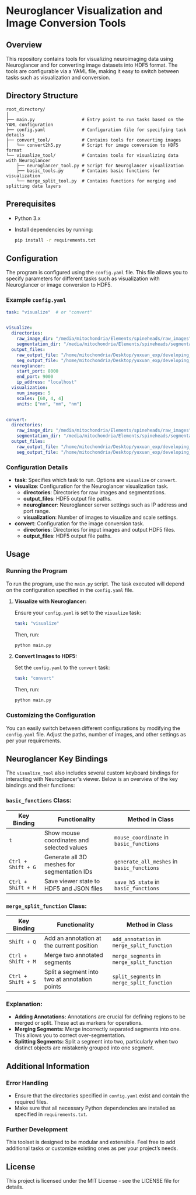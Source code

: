 
# Neuroglancer Visualization and Image Conversion Tools


## Overview


This repository contains tools for visualizing neuroimaging data using Neuroglancer and for converting image datasets into HDF5 format. The tools are configurable via a YAML file, making it easy to switch between tasks such as visualization and conversion.


## Directory Structure


```plaintext
root_directory/
│
├── main.py                  # Entry point to run tasks based on the YAML configuration
├── config.yaml              # Configuration file for specifying task details
├── convert_tool/            # Contains tools for converting images
│   └── convert2h5.py        # Script for image conversion to HDF5 format
└── visualize_tool/          # Contains tools for visualizing data with Neuroglancer
    ├── neuroglancer_tool.py # Script for Neuroglancer visualization
    ├── basic_tools.py       # Contains basic functions for visualization
    └── merge_split_tool.py  # Contains functions for merging and splitting data layers
```


## Prerequisites


- Python 3.x
- Install dependencies by running:


  ```bash
  pip install -r requirements.txt
  ```


## Configuration


The program is configured using the `config.yaml` file. This file allows you to specify parameters for different tasks such as visualization with Neuroglancer or image conversion to HDF5.


### Example `config.yaml`


```yaml
task: "visualize"  # or "convert"


visualize:
  directories:
    raw_image_dir: "/media/mitochondria/Elements/spineheads/raw_images"
    segmentation_dir: "/media/mitochondria/Elements/spineheads/segmentations"
  output_files:
    raw_output_file: "/home/mitochondria/Desktop/yuxuan_exp/developing_neuroglancer_tools/dataset/raw_images_h5/all_raw_images.h5"
    seg_output_file: "/home/mitochondria/Desktop/yuxuan_exp/developing_neuroglancer_tools/dataset/seg_images_h5/all_seg_images.h5"
  neuroglancer:
    start_port: 8000
    end_port: 9000
    ip_address: "localhost"
  visualization:
    num_images: 5
    scales: [60, 4, 4]
    units: ["nm", "nm", "nm"]


convert:
  directories:
    raw_image_dir: "/media/mitochondria/Elements/spineheads/raw_images"
    segmentation_dir: "/media/mitochondria/Elements/spineheads/segmentations"
  output_files:
    raw_output_file: "/home/mitochondria/Desktop/yuxuan_exp/developing_neuroglancer_tools/dataset/raw_images_h5/all_raw_images.h5"
    seg_output_file: "/home/mitochondria/Desktop/yuxuan_exp/developing_neuroglancer_tools/dataset/seg_images_h5/all_seg_images.h5"
```


### Configuration Details


- **task**: Specifies which task to run. Options are `visualize` or `convert`.
- **visualize**: Configuration for the Neuroglancer visualization task.
  - **directories**: Directories for raw images and segmentations.
  - **output_files**: HDF5 output file paths.
  - **neuroglancer**: Neuroglancer server settings such as IP address and port range.
  - **visualization**: Number of images to visualize and scale settings.
- **convert**: Configuration for the image conversion task.
  - **directories**: Directories for input images and output HDF5 files.
  - **output_files**: HDF5 output file paths.


## Usage


### Running the Program


To run the program, use the `main.py` script. The task executed will depend on the configuration specified in the `config.yaml` file.


1. **Visualize with Neuroglancer:**


   Ensure your `config.yaml` is set to the `visualize` task:
   
   ```yaml
   task: "visualize"
   ```


   Then, run:


   ```bash
   python main.py
   ```


2. **Convert Images to HDF5:**


   Set the `config.yaml` to the `convert` task:
   
   ```yaml
   task: "convert"
   ```


   Then, run:


   ```bash
   python main.py
   ```


### Customizing the Configuration


You can easily switch between different configurations by modifying the `config.yaml` file. Adjust the paths, number of images, and other settings as per your requirements.


## Neuroglancer Key Bindings


The `visualize_tool` also includes several custom keyboard bindings for interacting with Neuroglancer's viewer. Below is an overview of the key bindings and their functions:


### **`basic_functions` Class:**


| Key Binding                  | Functionality                                | Method in Class                  |
|------------------------------|----------------------------------------------|----------------------------------|
| `t`                          | Show mouse coordinates and selected values  | `mouse_coordinate` in `basic_functions` |
| `Ctrl + Shift + G`           | Generate all 3D meshes for segmentation IDs  | `generate_all_meshes` in `basic_functions` |
| `Ctrl + Shift + H`           | Save viewer state to HDF5 and JSON files    | `save_h5_state` in `basic_functions` |


### **`merge_split_function` Class:**


| Key Binding                  | Functionality                                | Method in Class                  |
|------------------------------|----------------------------------------------|----------------------------------|
| `Shift + Q`                  | Add an annotation at the current position   | `add_annotation` in `merge_split_function` |
| `Ctrl + Shift + M`           | Merge two annotated segments                | `merge_segments` in `merge_split_function` |
| `Ctrl + Shift + S`           | Split a segment into two at annotation points | `split_segments` in `merge_split_function` |


### Explanation:


- **Adding Annotations:** Annotations are crucial for defining regions to be merged or split. These act as markers for operations.
- **Merging Segments:** Merge incorrectly separated segments into one. This allows you to correct over-segmentation.
- **Splitting Segments:** Split a segment into two, particularly when two distinct objects are mistakenly grouped into one segment.


## Additional Information


### Error Handling


- Ensure that the directories specified in `config.yaml` exist and contain the required files.
- Make sure that all necessary Python dependencies are installed as specified in `requirements.txt`.


### Further Development


This toolset is designed to be modular and extensible. Feel free to add additional tasks or customize existing ones as per your project’s needs.


## License


This project is licensed under the MIT License - see the LICENSE file for details.
